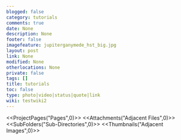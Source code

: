 ```yaml
---
blogged: false
category: tutorials
comments: true
date: None
description: None
footer: false
imagefeature: jupiterganymede_hst_big.jpg
layout: post
link: None
modified: None
otherlocations: None
private: false
tags: []
title: tutorials
toc: false
type: photo|video|status|quote|link
wiki: testwiki2
---
```

<!--summary-->



<<ProjectPages("Pages",0)>>
<<Attachments("Adjacent Files",0)>>
<<SubFolders("Sub-Directories",0)>>
<<Thumbnails("Adjacent Images",0)>>